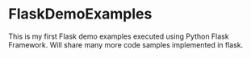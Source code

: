 # FlaskDemoExamples
This is my first Flask demo examples executed using Python Flask Framework.
Will share many more code samples implemented in flask.
